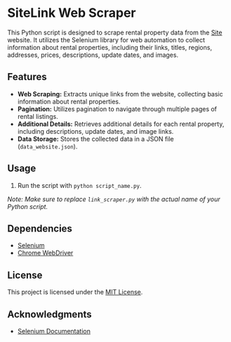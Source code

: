 # SiteLink Web Scraper

This Python script is designed to scrape rental property data from the [Site](https://realtylink.org) website. It utilizes the Selenium library for web automation to collect information about rental properties, including their links, titles, regions, addresses, prices, descriptions, update dates, and images.

## Features

- **Web Scraping:** Extracts unique links from the website, collecting basic information about rental properties.
- **Pagination:** Utilizes pagination to navigate through multiple pages of rental listings.
- **Additional Details:** Retrieves additional details for each rental property, including descriptions, update dates, and image links.
- **Data Storage:** Stores the collected data in a JSON file (`data_website.json`).

## Usage

1. Run the script with `python script_name.py`.

*Note: Make sure to replace `link_scraper.py` with the actual name of your Python script.*

## Dependencies

- [Selenium](https://www.selenium.dev/)
- [Chrome WebDriver](https://sites.google.com/chromium.org/driver/)

## License

This project is licensed under the [MIT License](LICENSE).

## Acknowledgments

- [Selenium Documentation](https://www.selenium.dev/documentation/en/)
